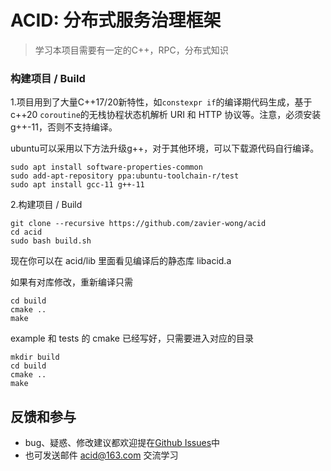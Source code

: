 # ACID: 分布式服务治理框架

> 学习本项目需要有一定的C++，RPC，分布式知识
### 构建项目 / Build
1.项目用到了大量C++17/20新特性，如`constexpr if`的编译期代码生成，基于c++20 `coroutine`的无栈协程状态机解析 URI 和 HTTP 协议等。注意，必须安装g++-11，否则不支持编译。

ubuntu可以采用以下方法升级g++，对于其他环境，可以下载源代码自行编译。
```shell
sudo apt install software-properties-common
sudo add-apt-repository ppa:ubuntu-toolchain-r/test
sudo apt install gcc-11 g++-11
```
2.构建项目 / Build
```shell
git clone --recursive https://github.com/zavier-wong/acid
cd acid
sudo bash build.sh
```
现在你可以在 acid/lib 里面看见编译后的静态库 libacid.a

如果有对库修改，重新编译只需
```shell
cd build
cmake ..
make
```

example 和 tests 的 cmake 已经写好，只需要进入对应的目录
```shell
mkdir build
cd build
cmake ..
make
```

## 反馈和参与

* bug、疑惑、修改建议都欢迎提在[Github Issues](https://github.com/zavier-wong/acid/issues)中
* 也可发送邮件 [acid@163.com](mailto:acid@163.com) 交流学习